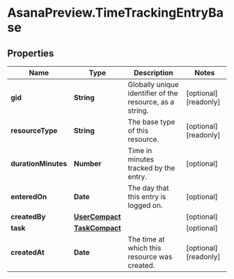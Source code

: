 # AsanaPreview.TimeTrackingEntryBase

## Properties

Name | Type | Description | Notes
------------ | ------------- | ------------- | -------------
**gid** | **String** | Globally unique identifier of the resource, as a string. | [optional] [readonly] 
**resourceType** | **String** | The base type of this resource. | [optional] [readonly] 
**durationMinutes** | **Number** | Time in minutes tracked by the entry. | [optional] 
**enteredOn** | **Date** | The day that this entry is logged on. | [optional] 
**createdBy** | [**UserCompact**](UserCompact.md) |  | [optional] 
**task** | [**TaskCompact**](TaskCompact.md) |  | [optional] 
**createdAt** | **Date** | The time at which this resource was created. | [optional] [readonly] 



